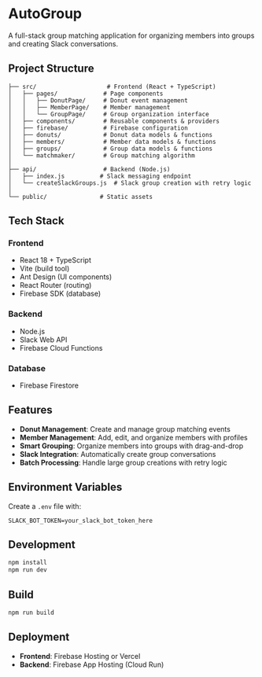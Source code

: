 # AutoGroup

A full-stack group matching application for organizing members into groups and creating Slack conversations.

## Project Structure

```
├── src/                    # Frontend (React + TypeScript)
│   ├── pages/             # Page components
│   │   ├── DonutPage/     # Donut event management
│   │   ├── MemberPage/    # Member management
│   │   └── GroupPage/     # Group organization interface
│   ├── components/        # Reusable components & providers
│   ├── firebase/          # Firebase configuration
│   ├── donuts/            # Donut data models & functions
│   ├── members/           # Member data models & functions
│   ├── groups/            # Group data models & functions
│   └── matchmaker/        # Group matching algorithm
│
├── api/                   # Backend (Node.js)
│   ├── index.js          # Slack messaging endpoint
│   └── createSlackGroups.js  # Slack group creation with retry logic
│
└── public/               # Static assets

```

## Tech Stack

### Frontend
- React 18 + TypeScript
- Vite (build tool)
- Ant Design (UI components)
- React Router (routing)
- Firebase SDK (database)

### Backend
- Node.js
- Slack Web API
- Firebase Cloud Functions

### Database
- Firebase Firestore

## Features

- **Donut Management**: Create and manage group matching events
- **Member Management**: Add, edit, and organize members with profiles
- **Smart Grouping**: Organize members into groups with drag-and-drop
- **Slack Integration**: Automatically create group conversations
- **Batch Processing**: Handle large group creations with retry logic

## Environment Variables

Create a `.env` file with:

```
SLACK_BOT_TOKEN=your_slack_bot_token_here
```

## Development

```bash
npm install
npm run dev
```

## Build

```bash
npm run build
```

## Deployment

- **Frontend**: Firebase Hosting or Vercel
- **Backend**: Firebase App Hosting (Cloud Run)
